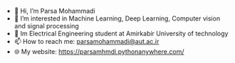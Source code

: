 - 👋 Hi, I’m Parsa Mohammadi
- 👀 I’m interested in Machine Learning, Deep Learning, Computer vision and signal processing
- :closed_book: Im Electrical Engineering student at Amirkabir University of technology
- 📫 How to reach me: parsamohammadi@aut.ac.ir
- :globe_with_meridians: My website: https://parsamhmdi.pythonanywhere.com/


